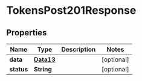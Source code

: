 

# TokensPost201Response


## Properties

Name | Type | Description | Notes
------------ | ------------- | ------------- | -------------
**data** | [**Data13**](Data13.md) |  |  [optional]
**status** | **String** |  |  [optional]



